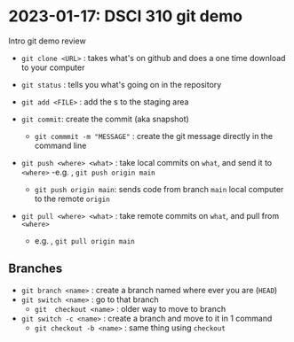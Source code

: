 # 2023-01-17: DSCI 310 git demo
Intro git demo review

- `git clone <URL>` : takes what's on github and does a one time download to your computer
- `git status` : tells you what's going on in the repository
- `git add <FILE>` : add the <FILE>s to the staging area
- `git commit`: create the commit (aka snapshot)
    - `git commmit -m "MESSAGE"` : create the git message directly in the command line

- `git push <where> <what>` : take local commits on `what`,  and send it to `<where>`
    -e.g. , `git push origin main`
    - `git push origin main`: sends code from branch `main` local computer to the remote `origin`
- `git pull <where> <what>` : take remote commits on `what`,  and pull from `<where>`
    - e.g. , `git pull origin main`


## Branches

- `git branch <name>` : create a branch named <branch> where ever you are (`HEAD`)
- `git switch <name>` : go to that branch 
    - `git  checkout <name>` : older way to move to branch
- `git switch -c <name>` : create a branch and move to it in 1 command
    - `git checkout -b <name>` : same thing using `checkout`

    
